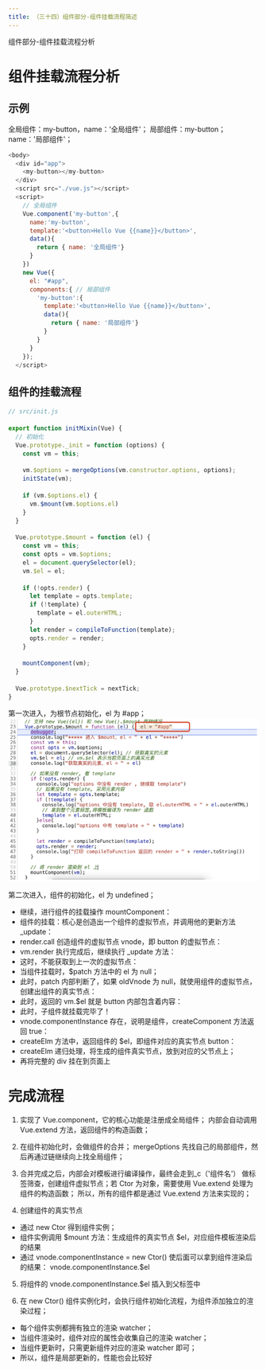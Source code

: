 ```yaml
---
title: （三十四）组件部分-组件挂载流程简述
---
```


组件部分-组件挂载流程分析

<!--more -->

# 组件挂载流程分析

## 示例

全局组件：my-button，name：'全局组件'；
局部组件：my-button；name：'局部组件'；

```js
<body>
  <div id="app">
    <my-button></my-button>
  </div>
  <script src="./vue.js"></script>
  <script>
    // 全局组件
    Vue.component('my-button',{
      name:'my-button',
      template:'<button>Hello Vue {{name}}</button>',
      data(){
        return { name: '全局组件'}
      }
    })
    new Vue({
      el: "#app",
      components:{ // 局部组件
        'my-button':{
          template:'<button>Hello Vue {{name}}</button>',
          data(){
            return { name: '局部组件'}
          }
        }
      }
    });
  </script>
```

## 组件的挂载流程

```js
// src/init.js

export function initMixin(Vue) {
  // 初始化
  Vue.prototype._init = function (options) {
    const vm = this;

    vm.$options = mergeOptions(vm.constructor.options, options);
    initState(vm);

    if (vm.$options.el) {
      vm.$mount(vm.$options.el)
    }
  }

  Vue.prototype.$mount = function (el) {
    const vm = this;
    const opts = vm.$options;
    el = document.querySelector(el);
    vm.$el = el;

    if (!opts.render) {
      let template = opts.template;
      if (!template) {
        template = el.outerHTML;
      }
      let render = compileToFunction(template);
      opts.render = render;
    }

    mountComponent(vm);
  }

  Vue.prototype.$nextTick = nextTick;
}
```

第一次进入，为根节点初始化，el 为 #app；
![](/images/手写vue2源码/（三十四）组件部分-组件挂载流程简述/img1.png)

第二次进入，组件的初始化，el 为 undefined；

- 继续，进行组件的挂载操作 mountComponent：
- 组件的挂载：核心是创造出一个组件的虚拟节点，并调用他的更新方法 \_update：
- render.call 创造组件的虚拟节点 vnode，即 button 的虚拟节点：
- vm.render 执行完成后，继续执行 \_update 方法：
- 这时，不能获取到上一次的虚拟节点：
- 当组件挂载时，$patch 方法中的 el 为 null；
- 此时，patch 内部判断了，如果 oldVnode 为 null，就使用组件的虚拟节点，创建出组件的真实节点：
- 此时，返回的 vm.$el 就是 button 内部包含着内容：
- 此时，子组件就挂载完毕了！
- vnode.componentInstance 存在，说明是组件，createComponent 方法返回 true：
- createElm 方法中，返回组件的 $el，即组件对应的真实节点 button：
- createElm 递归处理，将生成的组件真实节点，放到对应的父节点上；
- 再将完整的 div 挂在到页面上

# 完成流程

1. 实现了 Vue.component，它的核心功能是注册成全局组件；
   内部会自动调用 Vue.extend 方法，返回组件的构造函数；

2. 在组件初始化时，会做组件的合并；
   mergeOptions 先找自己的局部组件，然后再通过链继续向上找全局组件；

3. 合并完成之后，内部会对模板进行编译操作，最终会走到\_c（'组件名'）
   做标签筛查，创建组件虚拟节点；若 Ctor 为对象，需要使用 Vue.extend 处理为组件的构造函数；
   所以，所有的组件都是通过 Vue.extend 方法来实现的；

4. 创建组件的真实节点

- 通过 new Ctor 得到组件实例；
- 组件实例调用 $mount 方法：生成组件的真实节点 $el，对应组件模板渲染后的结果
- 通过 vnode.componentInstance = new Ctor() 使后面可以拿到组件渲染后的结果： vnode.componentInstance.$el

5. 将组件的 vnode.componentInstance.$el 插入到父标签中

6. 在 new Ctor() 组件实例化时，会执行组件初始化流程，为组件添加独立的渲染过程；

- 每个组件实例都拥有独立的渲染 watcher；
- 当组件渲染时，组件对应的属性会收集自己的渲染 watcher；
- 当组件更新时，只需更新组件对应的渲染 watcher 即可；
- 所以，组件是局部更新的，性能也会比较好
